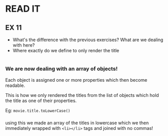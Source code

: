# READ IT
## EX 11
* What's the difference with the previous exercises? What are we dealing with here?
* Where exactly do we define to only render the title

#
### We are now dealing with an array of objects!
Each object is assigned one or more properties which then become readable.

This is how we only rendered the titles from the list of objects which hold the title as one of their properties.

Eg: `movie.title.toLowerCase()`

###
using this we made an array of the titles in lowercase which we then immediately wrapped with `<li></li>` tags and joined with no commas!

